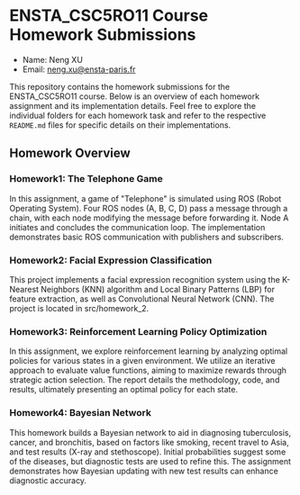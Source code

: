 # ENSTA_CSC5RO11 Course Homework Submissions

- Name: Neng XU
- Email: neng.xu@ensta-paris.fr

This repository contains the homework submissions for the ENSTA_CSC5RO11 course. Below is an overview of each homework assignment and its implementation details. Feel free to explore the individual folders for each homework task and refer to the respective `README.md` files for specific details on their implementations.

## Homework Overview

### Homework1: The Telephone Game
In this assignment, a game of "Telephone" is simulated using ROS (Robot Operating System). Four ROS nodes (A, B, C, D) pass a message through a chain, with each node modifying the message before forwarding it. Node A initiates and concludes the communication loop. The implementation demonstrates basic ROS communication with publishers and subscribers.

### Homework2: Facial Expression Classification
This project implements a facial expression recognition system using the K-Nearest Neighbors (KNN) algorithm and Local Binary Patterns (LBP) for feature extraction, as well as Convolutional Neural Network (CNN). The project is located in src/homework_2.

### Homework3: Reinforcement Learning Policy Optimization
In this assignment, we explore reinforcement learning by analyzing optimal policies for various states in a given environment. We utilize an iterative approach to evaluate value functions, aiming to maximize rewards through strategic action selection. The report details the methodology, code, and results, ultimately presenting an optimal policy for each state.

### Homework4: Bayesian Network
This homework builds a Bayesian network to aid in diagnosing tuberculosis, cancer, and bronchitis, based on factors like smoking, recent travel to Asia, and test results (X-ray and stethoscope). Initial probabilities suggest some of the diseases, but diagnostic tests are used to refine this. The assignment demonstrates how Bayesian updating with new test results can enhance diagnostic accuracy.
